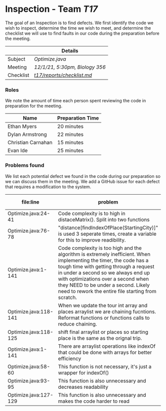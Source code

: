 # Inspection - Team *T17* 

The goal of an Inspection is to find defects.
We first identify the code we wish to inspect, determine the time we wish to meet, and determine the checklist we will use to find faults in our code during the preparation before the meeting.

|  | Details |
| ----- | ----- |
| Subject | *Optimize.java* |
| Meeting | *12/1/21, 5:30pm, Biology 356* |
| Checklist | [*t17/reports/checklist.md*](https://github.com/CSU-CS-314-Fall-2021/t17/blob/main/reports/checklist.md) |

### Roles

We note the amount of time each person spent reviewing the code in preparation for the meeting.

| Name | Preparation Time |
| ---- | ---- |
| Ethan Myers | 20 minutes |
| Dylan Armstrong | 22 minutes |
| Christian Carnahan | 15 minutes |
| Evan Ide | 25 minutes |



### Problems found

We list each potential defect we found in the code during our preparation so we can discuss them in the meeting.
We add a GitHub issue for each defect that requires a modification to the system.

| file:line | problem | hi/med/low | who found | github#  |
| --- | --- | :---: | :---: | --- |
| Optimize.java:24-41| Code complexity is to high in distaceMatrix(). Split into two functions | med | Ethan Myers | #849 | 
| Optimize.java:76-78 | "distance[findIndexOfPlace(StartingCity)]" is used 3 seperate times, create a variable for this to improve readibility. | low | Dylan | N/A |
| Optimize.java:1-141| Code complexity is too high and the algorithm is extremely inefficient. When implementing the timer, the code has a tough time with getting through a request in under a second so we always end up with optimizations over a second when they NEED to be under a second. Likely need to rework the entire file starting from scratch. | HIGH | Christian Carnahan | N/A |
| Optimize.java:118-141| When we update the tour int array and places arraylist we are chaining fucntions. Reformat functions or functions calls to reduce chaining. | low | Ethan Myers | #859 | 
| Optimize.java:118-125| shift final arraylist or places so starting place is the same as the orignal trip. | med | Ethan Myers | #860 |
| Optimize.java:1-141 | There are arraylist operations like indexOf that could be done with arrays for better efficiency | high | Evan |
| Optimize.java:58-60 | This function is not necessary, it's just a wrapper for indexOf() | med | Evan |
| Optimize.java:93-95 | This function is also unnecessary and decreases readability | med | Evan |
| Optimize.java:127-129 | This function is also unnecessary and makes the code harder to read | med | Evan |

